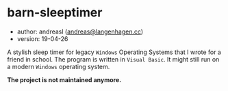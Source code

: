 # barn-sleeptimer
- author: andreasl (andreas@langenhagen.cc)
- version: 19-04-26

A stylish sleep timer for legacy `Windows` Operating Systems that I wrote for a friend in school.
The program is written in `Visual Basic`.
It might still run on a modern `Windows` operating system.

**The project is not maintained anymore.**
